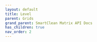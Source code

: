 ```yaml
---
layout: default
title: Level
parent: Grids
grand_parent: SmartClean Matrix API Docs
has_children: true
nav_order: 2
---
```


